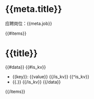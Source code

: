 # {{meta.title}}

应聘岗位：{{meta.job}}

{{#items}}
# {{title}}

  {{#data}}
    {{#is_kv}}
- {{key}}: {{value}}
    {{/is_kv}}
    {{^is_kv}}
- {{.}}
    {{/is_kv}}
  {{/data}}

{{/items}}